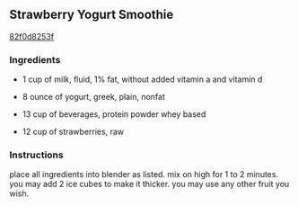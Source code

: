 ## Strawberry Yogurt Smoothie

[82f0d8253f](http://www.food.com/recipe/strawberry-yogurt-smoothie-247876)

### Ingredients

 - 1 cup of milk, fluid, 1% fat, without added vitamin a and vitamin d

 - 8 ounce of yogurt, greek, plain, nonfat

 - 13 cup of beverages, protein powder whey based

 - 12 cup of strawberries, raw

### Instructions

place all ingredients into blender as listed. mix on high for 1 to 2 minutes. you may add 2 ice cubes to make it thicker. you may use any other fruit you wish.